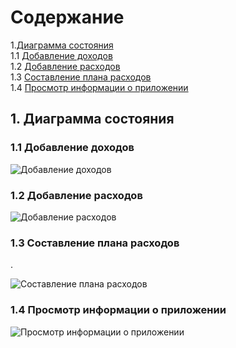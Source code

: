 # Содержание

1.[Диаграмма состояния](#1)<br>
1.1 [Добавление доходов](#1.1)<br>
1.2 [Добавление расходов](#1.2)<br>
1.3 [Составление плана расходов](#1.3)<br>
1.4 [Просмотр информации о приложении](#1.4)<br>

## 1. Диаграмма состояния<a name="1"></a>

### 1.1 Добавление доходов<a name="1.1"></a>


![Добавление доходов](https://github.com/zavtrikov/MyFin/blob/main/Diagrams/State/1.Add_finance(statemashine).png)

### 1.2 Добавление расходов<a name="1.2"></a>


![Добавление расходов](https://github.com/zavtrikov/MyFin/blob/main/Diagrams/State/2.Add_costs(statemashine).png)

### 1.3 Составление плана расходов<a name="1.3"></a>
.

![Составление плана расходов](https://github.com/zavtrikov/MyFin/blob/main/Diagrams/State/3.Add_plans(statemashine).png)


### 1.4 Просмотр информации о приложении<a name="1.4"></a>


![Просмотр информации о приложении](https://github.com/zavtrikov/MyFin/blob/main/Diagrams/State/5.Show_info(statemashine).png)

